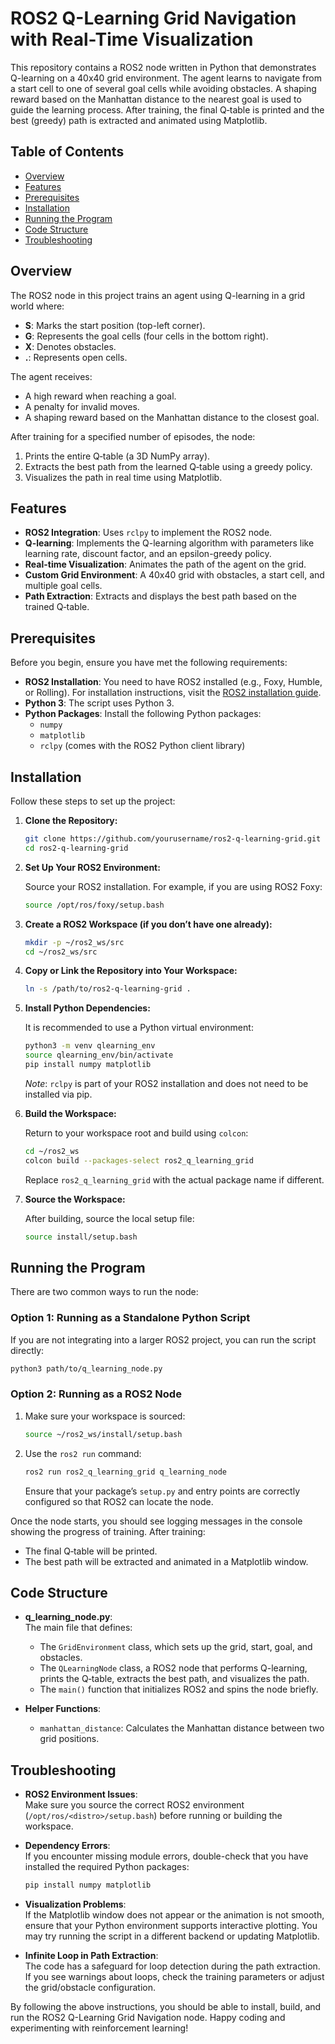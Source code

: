 # ROS2 Q-Learning Grid Navigation with Real-Time Visualization

This repository contains a ROS2 node written in Python that demonstrates Q-learning on a 40x40 grid environment. The agent learns to navigate from a start cell to one of several goal cells while avoiding obstacles. A shaping reward based on the Manhattan distance to the nearest goal is used to guide the learning process. After training, the final Q‑table is printed and the best (greedy) path is extracted and animated using Matplotlib.

## Table of Contents

- [Overview](#overview)
- [Features](#features)
- [Prerequisites](#prerequisites)
- [Installation](#installation)
- [Running the Program](#running-the-program)
- [Code Structure](#code-structure)
- [Troubleshooting](#troubleshooting)


## Overview

The ROS2 node in this project trains an agent using Q-learning in a grid world where:
- **S**: Marks the start position (top-left corner).
- **G**: Represents the goal cells (four cells in the bottom right).
- **X**: Denotes obstacles.
- **.**: Represents open cells.

The agent receives:
- A high reward when reaching a goal.
- A penalty for invalid moves.
- A shaping reward based on the Manhattan distance to the closest goal.

After training for a specified number of episodes, the node:
1. Prints the entire Q‑table (a 3D NumPy array).
2. Extracts the best path from the learned Q‑table using a greedy policy.
3. Visualizes the path in real time using Matplotlib.

## Features

- **ROS2 Integration**: Uses `rclpy` to implement the ROS2 node.
- **Q-learning**: Implements the Q-learning algorithm with parameters like learning rate, discount factor, and an epsilon-greedy policy.
- **Real-time Visualization**: Animates the path of the agent on the grid.
- **Custom Grid Environment**: A 40x40 grid with obstacles, a start cell, and multiple goal cells.
- **Path Extraction**: Extracts and displays the best path based on the trained Q‑table.

## Prerequisites

Before you begin, ensure you have met the following requirements:

- **ROS2 Installation**: You need to have ROS2 installed (e.g., Foxy, Humble, or Rolling). For installation instructions, visit the [ROS2 installation guide](https://docs.ros.org/en/foxy/Installation.html).
- **Python 3**: The script uses Python 3.
- **Python Packages**: Install the following Python packages:
  - `numpy`
  - `matplotlib`
  - `rclpy` (comes with the ROS2 Python client library)

## Installation

Follow these steps to set up the project:

1. **Clone the Repository:**

   ```bash
   git clone https://github.com/yourusername/ros2-q-learning-grid.git
   cd ros2-q-learning-grid
   ```

2. **Set Up Your ROS2 Environment:**

   Source your ROS2 installation. For example, if you are using ROS2 Foxy:

   ```bash
   source /opt/ros/foxy/setup.bash
   ```

3. **Create a ROS2 Workspace (if you don’t have one already):**

   ```bash
   mkdir -p ~/ros2_ws/src
   cd ~/ros2_ws/src
   ```

4. **Copy or Link the Repository into Your Workspace:**

   ```bash
   ln -s /path/to/ros2-q-learning-grid .
   ```

5. **Install Python Dependencies:**

   It is recommended to use a Python virtual environment:

   ```bash
   python3 -m venv qlearning_env
   source qlearning_env/bin/activate
   pip install numpy matplotlib
   ```

   _Note_: `rclpy` is part of your ROS2 installation and does not need to be installed via pip.

6. **Build the Workspace:**

   Return to your workspace root and build using `colcon`:

   ```bash
   cd ~/ros2_ws
   colcon build --packages-select ros2_q_learning_grid
   ```

   Replace `ros2_q_learning_grid` with the actual package name if different.

7. **Source the Workspace:**

   After building, source the local setup file:

   ```bash
   source install/setup.bash
   ```

## Running the Program

There are two common ways to run the node:

### Option 1: Running as a Standalone Python Script

If you are not integrating into a larger ROS2 project, you can run the script directly:

```bash
python3 path/to/q_learning_node.py
```

### Option 2: Running as a ROS2 Node

1. Make sure your workspace is sourced:

   ```bash
   source ~/ros2_ws/install/setup.bash
   ```

2. Use the `ros2 run` command:

   ```bash
   ros2 run ros2_q_learning_grid q_learning_node
   ```

   Ensure that your package’s `setup.py` and entry points are correctly configured so that ROS2 can locate the node.

Once the node starts, you should see logging messages in the console showing the progress of training. After training:
- The final Q‑table will be printed.
- The best path will be extracted and animated in a Matplotlib window.

## Code Structure

- **q_learning_node.py**:  
  The main file that defines:
  - The `GridEnvironment` class, which sets up the grid, start, goal, and obstacles.
  - The `QLearningNode` class, a ROS2 node that performs Q-learning, prints the Q‑table, extracts the best path, and visualizes the path.
  - The `main()` function that initializes ROS2 and spins the node briefly.

- **Helper Functions**:
  - `manhattan_distance`: Calculates the Manhattan distance between two grid positions.

## Troubleshooting

- **ROS2 Environment Issues**:  
  Make sure you source the correct ROS2 environment (`/opt/ros/<distro>/setup.bash`) before running or building the workspace.

- **Dependency Errors**:  
  If you encounter missing module errors, double-check that you have installed the required Python packages:
  ```bash
  pip install numpy matplotlib
  ```

- **Visualization Problems**:  
  If the Matplotlib window does not appear or the animation is not smooth, ensure that your Python environment supports interactive plotting. You may try running the script in a different backend or updating Matplotlib.

- **Infinite Loop in Path Extraction**:  
  The code has a safeguard for loop detection during the path extraction. If you see warnings about loops, check the training parameters or adjust the grid/obstacle configuration.

By following the above instructions, you should be able to install, build, and run the ROS2 Q-Learning Grid Navigation node. Happy coding and experimenting with reinforcement learning!
